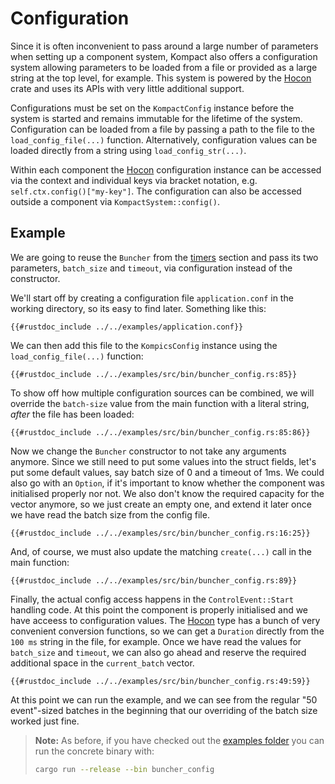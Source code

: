 # Configuration

Since it is often inconvenient to pass around a large number of parameters when setting up a component system, Kompact also offers a configuration system allowing parameters to be loaded from a file or provided as a large string at the top level, for example. This system is powered by the [Hocon](https://crates.io/crates/hocon) crate and uses its APIs with very little additional support. 

Configurations must be set on the `KompactConfig` instance before the system is started and remains immutable for the lifetime of the system. Configuration can be loaded from a file by passing a path to the file to the `load_config_file(...)` function. Alternatively, configuration values can be loaded directly from a string using `load_config_str(...)`.

Within each component the [Hocon](https://docs.rs/hocon/latest/hocon/enum.Hocon.html) configuration instance can be accessed via the context and individual keys via bracket notation, e.g. `self.ctx.config()["my-key"]`. The configuration can also be accessed outside a component via `KompactSystem::config()`.

## Example

We are going to reuse the `Buncher` from the [timers](timers.md) section and pass its two parameters, `batch_size` and `timeout`, via configuration instead of the constructor.

We'll start off by creating a configuration file `application.conf` in the working directory, so its easy to find later. Something like this:

```hocon
{{#rustdoc_include ../../examples/application.conf}}
```

We can then add this file to the `KompicsConfig` instance using the `load_config_file(...)` function: 

```rust,edition2018,no_run,noplaypen
{{#rustdoc_include ../../examples/src/bin/buncher_config.rs:85}}
```

To show off how multiple configuration sources can be combined, we will override the `batch-size` value from the main function with a literal string, *after* the file has been loaded:

```rust,edition2018,no_run,noplaypen
{{#rustdoc_include ../../examples/src/bin/buncher_config.rs:85:86}}
```

Now we change the `Buncher` constructor to not take any arguments anymore. Since we still need to put some values into the struct fields, let's put some default values, say batch size of 0 and a timeout of 1ms. We could also go with an `Option`, if it's important to know whether the component was initialised properly nor not. We also don't know the required capacity for the vector anymore, so we just create an empty one, and extend it later once we have read the batch size from the config file.

```rust,edition2018,no_run,noplaypen
{{#rustdoc_include ../../examples/src/bin/buncher_config.rs:16:25}}
```

And, of course, we must also update the matching `create(...)` call in the main function:

```rust,edition2018,no_run,noplaypen
{{#rustdoc_include ../../examples/src/bin/buncher_config.rs:89}}
```

Finally, the actual config access happens in the `ControlEvent::Start` handling code. At this point the component is properly initialised and we have acceess to configuration values. The [Hocon](https://docs.rs/hocon/latest/hocon/enum.Hocon.html) type has a bunch of very convenient conversion functions, so we can get a `Duration` directly from the `100 ms` string in the file, for example. Once we have read the values for `batch_size` and `timeout`, we can also go ahead and reserve the required additional space in the `current_batch` vector.

```rust,edition2018,no_run,noplaypen
{{#rustdoc_include ../../examples/src/bin/buncher_config.rs:49:59}}
```

At this point we can run the example, and we can see from the regular "50 event"-sized batches in the beginning that our overriding of the batch size worked just fine.

> **Note:** As before, if you have checked out the [examples folder](https://github.com/kompics/kompact/tree/master/docs/examples) you can run the concrete binary with:
> ```bash
> cargo run --release --bin buncher_config
> ```
